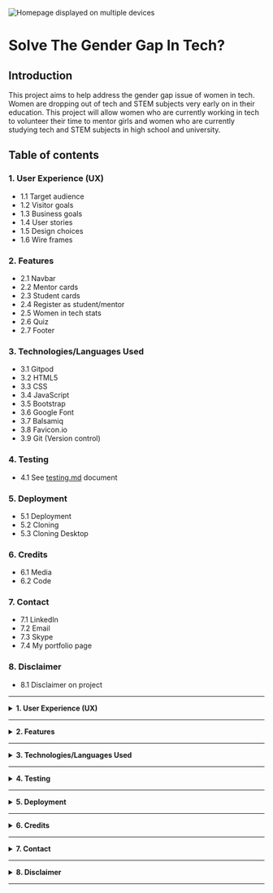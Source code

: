 ![Homepage displayed on multiple devices]()

# **Solve The Gender Gap In Tech?**

## **Introduction**

This project aims to help address the gender gap issue of women in tech. Women are dropping out of tech and STEM subjects very early on in their education. This project will allow women who are currently working in tech to volunteer their time to mentor girls and women who are currently studying tech and STEM subjects in high school and university. 

## **Table of contents** 

### **1. User Experience (UX)**
  * 1.1 Target audience
  * 1.2 Visitor goals
  * 1.3 Business goals
  * 1.4 User stories
  * 1.5 Design choices
  * 1.6 Wire frames

### **2. Features**
  * 2.1 Navbar
  * 2.2 Mentor cards
  * 2.3 Student cards 
  * 2.4 Register as student/mentor 
  * 2.5 Women in tech stats 
  * 2.6 Quiz
  * 2.7 Footer

### **3. Technologies/Languages Used**
  * 3.1 Gitpod
  * 3.2 HTML5
  * 3.3 CSS
  * 3.4 JavaScript
  * 3.5 Bootstrap
  * 3.6 Google Font 
  * 3.7 Balsamiq
  * 3.8 Favicon.io
  * 3.9 Git (Version control)

### **4. Testing**
  * 4.1 See [testing.md](testing.md) document 

### **5. Deployment**

  * 5.1 Deployment 
  * 5.2 Cloning 
  * 5.3 Cloning Desktop

### **6. Credits**
  * 6.1 Media
  * 6.2 Code

### **7. Contact**
  * 7.1 LinkedIn
  * 7.2 Email
  * 7.3 Skype
  * 7.4 My portfolio page

### **8. Disclaimer**

  * 8.1 Disclaimer on project 

<hr>

<details>
<summary><strong>1. User Experience (UX)</strong></summary>
<br/>

#### **1.1 Target Audience**

This project is aimed at two audiences. The first audience is any woman who is currently working in the field of tech/STEM and who wishes to volunteer her time to act as a mentor to younger women in school and university who are working towards a career in tech/STEM.

The second audience the site is aimed at is girls who are currently in high school or university and who wish to pursue a career in tech/STEM.

#### **1.2 Visitor goals** 

* As a student, or woman considering a career in tech i want to be able to search this site for mentors that may be able to mentor me during my education in tech/STEM. I want to be able to post my profile to the site as well so mentors who are listed on the site can see the subjects i am interested in and that i am perusing. 

* For women who are currently working in tech/STEM i want to be able to post my profile on the site so students can see what field i specialize in and for them to contact me to request mentor assistance. 

#### **1.3 Business goals**

* No business or monetary goals, the site is aimed at helping support young women during their education years so they may choose and stick with a career in tech/STEM. 

#### **1.4 User Stories**

As a visitor to the company website i expect/want/need
 
**Student** 
As a woman who is starting to study tech/STEM in university i want to be able to come to the website and see if i can find a woman who is already working in the field of tech/STEM, who may be able to offer me mentoring support. 

I expect to be able to find a mentor who has expertise on the languages and technologies that i am studying so it would be a suitable mentor match. 

**Mentor**
As a woman who wants to help address the issue of young women dropping out of tech/STEM, i want to be able to come to the website and register my details to let women know i am willing to volunteer my time as a mentor.

I expect to be able to read the profile of each girl/woman who is looking for a mentor. I also expect to see what tech?STEM she is interested in or studying for so i can know if i may be suitable as a mentor.  

#### **1.5 Design choices** 

* 

#### **FONTS**

* 

![Image of how the font will look]()

#### **ICONS**

*   

#### **COLORS**

* The color scheme we have used for the project can be found below:

![Image of the color pallet used for the project](assets/images/site_colours.png)

#### **1.6 Wire Frames** 

* The wireframes for the project can be seen below. There is a wireframe for desktop, tablet and mobile.

#### **DESKTOP**
![Desktop Wireframe]()

#### **TABLET**
![Tablet Wireframe]()

#### **MOBILE**
![Image of Navbar]()

</details>

<hr>

<details>
<summary><strong>2. Features</strong></summary>
<br/>

#### **2.1 Navbar** 

The Navbar we used is a standard Bootstrap Navbar. We chose this because it offers mobile responsiveness and as we don't have many pages on the project a simple Navbar will suffice. 

#### **2.2 Mentor cards**

The mentor card will detail information about the mentor who is volunteering their services on the site. The mentor card will include:

1. A title e.g. Engineering Mentor
2. The name of the mentor
3. An image of the mentor
4. The specialty of the mentor
5. The mentors current job description
6. A logo of the company they are employed by
7. A personal statement of the mentor to include current role, relevant work related experience.
8. A link button titled Be My Mentor which takes you to a form where you can fill in your details to connect with the mentor. 
9. A link button titled Availability which takes you to the mentor calendar.
10. A card titled Education which includes most recent qualifications and logos of the places of education.
11. A 2nd card titled Licenses, or skills if not applicable to include logos of education providers, the qualification skill and the name of the education 
provider.

#### **2.3 Student cards**

The student card will detail information about the student who is looking to find a mentor. The student card will include:

1. A title e.g. Student
2. The name of the student
3. An image of the student
4. The area of study/interest for the student
5. Paragraph detailing a bit more about the student.
6. The be my mentor button 
7. A card for education showing where the student is studying or graduated from
8. An icon of their school/university
9. List of their grades
10. A list of the students hobbies and interests 

#### **2.4 Register as student/mentor**

The contact us page is where both students and mentors can register their details with the site. There are 2 buttons on the page, one for mentors, one for students. When the user clicks the button relevant to them a modal will open prompting the user to enter their details and submit them to the site for approval. 

#### **2.5 Women in tech stats**

The women in tec stats page shows data pulled from different sources. It shows users what countries are leading the way in addressing the women in tech gender gap. It also highlights how the shortage of women in tech can be traced as far back as high school.

The page also shows how the field of computing used to be dominated by women. We also list how women have made their way to the top of some of the biggest tech companies in the world and to show them what is possible in their career.

At the bottom of the page we have a number of videos where users can hear directly from women who are already working successfully in the tech/STEM field. 

#### **2.6 Quiz**

The quiz page is a JavaScript page and visitors to the site can answer a number of questions that are relevant to people who are either pursuing, or are considering a career change into the world fo tech. All of the questions are yes or no and at the end of the quiz user will get a message giving them feedback as to if they may be suited to a career in tech.

#### **2.7 Footer**

* The footer is a basic bootstrap footer that contains the copywrite info.

![Image of footer]()
</details>

<hr>

<details>
<summary><strong>3. Technologies/Languages Used</strong></summary>
<br/>

3.1 [Gitpod](https://www.gitpod.io/) - Is the IDE we used for this project<br>
3.2 [HTML5](https://html.com/html5/#What_is_HTML) - This is the markup language we used for this project.<br>
3.3 [CSS](https://en.wikipedia.org/wiki/CSS) - We used CSS to help alter and adjust the presentation of the website to create a pleasant user experience.<br>
3.4 [JavaScript](https://en.wikipedia.org/wiki/JavaScript) - JavaScript was used to write the quiz page on the project<br>
3.5 [Bootstrap](https://getbootstrap.com/) - Bootstrap is the most popular CSS Framework for developing responsive and mobile-first websites. Bootstrap 5 is the version we used for the development of this project.<br>
3.6 [Google fonts](https://fonts.google.com/) - Launched in 2010 Google Fonts is a library of 1,023 free licensed font families.<br>
3.7 [Balsamiq](https://balsamiq.com/)- Balsamiq Wireframes is a rapid low-fidelity UI wireframing tool that reproduces the experience of sketching on a notepad or whiteboard.<br>
3.8 [favicon.io](https://favicon.io/) - Favicon.io is the free favicon generator i used for the project<br>
3.9 [Git](https://git-scm.com/) - Git is free and open source software for distributed version control: tracking changes in any set of files.
</details>

<hr>

<details>
<summary><strong>4. Testing</strong></summary>
<br>

* Testing information can be found in the [testing.md](testing.md) file
</details>
<hr>

<details>
<summary><strong>5. Deployment</strong></summary>
<br>

#### **5.1 Deployment**  

To deploy the site on Github i undertook the following steps:

1. Navigated to my profile page on Github
2. Selected this project from the repositories
3. Clicked on settings
4. Click on pages which is on the left which is in the code and automation section
5. Click where is says source and in the dropdown menu select master 
6. Click on the next dropdown menu to the right select /(root)
7. Click save

You will then receive a confirmation saying the page has been published and also be provided with the link where people can view your site.

The link to view the live site can be found by clicking [Here]()

#### **5.2 Cloning**

You can clone the projects repository to your local computer by following the steps below:

Cloning a repository using the command line

1. On github navigate to the project repository. The link can be found here: 
2. Click on the tab that says < >code 
3. Click the copy button on the right under the HTTPS tab
4. Open the terminal in your IDE
5. Change the current working directory to the location where you want the cloned directory.
6. In terminal type `git clone` and then paste the URL you copied earlier 
7. Press Enter to create your local clone.

#### **5.3 Cloning Desktop**
You can also clone the project using Github Desktop. To do this you can do the following: 

1. On github navigate to the project repository. The link can be found here: 
2. Click on the tab that says code 
3. Click on Download ZIP.
4. Unzip the repository after it downloads to your machine and then drag the unzipped files into your IDE.
</details>

<hr>

<details>
<summary><strong>6. Credits</strong></summary> 
<br>

#### **6.1 Media** 

* The majority of the images used are from the free image site Unsplash. 

#### **6.2 Code** 

* All of the code in the project was written by:

1. Stephen Mc Govern 
2. Sorin Andrei
3. Mark Stephenson
4. Martin Pavlin
5. Mihai Elisei

</details>
<hr>

<details>
<summary><strong>7. Contact</strong></summary>
<br>

Feel free to contact us on any of the following channels:


<br>
</details>

<hr>

<details>
<summary><strong>8. Disclaimer</strong></summary>
<br>

* 8.1 There is no monetization generated from this site. It is only intended as an educational project and proof of concept during a Hackathon. 
</details>

<hr>
